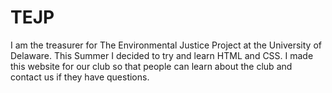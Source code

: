 # TEJP
I am the treasurer for The Environmental Justice Project at the University of Delaware. This Summer I decided to try and learn HTML and CSS.
I made this website for our club so that people can learn about the club and contact us if they have questions.


